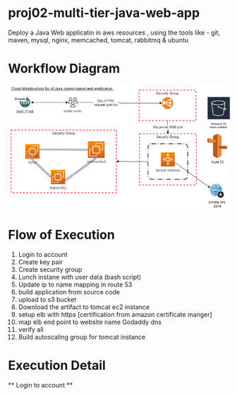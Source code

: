 # proj02-multi-tier-java-web-app
Deploy a Java Web applicatin in aws resources , using the tools like - git, maven, mysql, nginx, memcached, tomcat, rabbitmq &amp; ubuntu

# Workflow Diagram
![](/images/workflow-diag.png)

# Flow of  Execution
1. Login to account 
2. Create key pair
3. Create security group
4. Lunch instane with user data (bash script)
5. Update ip to name mapping in route 53
6. build application from source code 
7. upload to s3 bucket
8. Download the artifact to tomcat ec2 instance
9. setup elb with https [certification from amazon certificate manger]
10. map elb end point to website name Godaddy dns
11. verify all
12. Build autoscaling group for tomcat instance 

# Execution Detail 
** Login to account **
